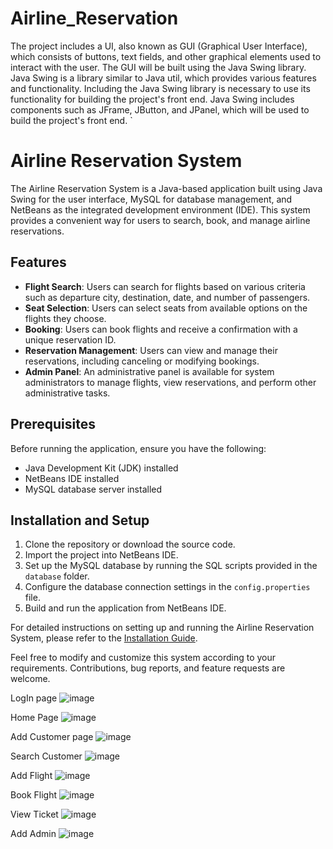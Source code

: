 # Airline_Reservation
The project includes a UI, also known as GUI (Graphical User Interface), which consists of buttons, text fields, and other graphical elements used to interact with the user.
The GUI will be built using the Java Swing library. 
Java Swing is a library similar to Java util, which provides various features and functionality. 
Including the Java Swing library is necessary to use its functionality for building the project's front end. 
Java Swing includes components such as JFrame, JButton, and JPanel, which will be used to build the project's front end. `
# Airline Reservation System

The Airline Reservation System is a Java-based application built using Java Swing for the user interface, MySQL for database management, and NetBeans as the integrated development environment (IDE). This system provides a convenient way for users to search, book, and manage airline reservations.

## Features

- **Flight Search**: Users can search for flights based on various criteria such as departure city, destination, date, and number of passengers.
- **Seat Selection**: Users can select seats from available options on the flights they choose.
- **Booking**: Users can book flights and receive a confirmation with a unique reservation ID.
- **Reservation Management**: Users can view and manage their reservations, including canceling or modifying bookings.
- **Admin Panel**: An administrative panel is available for system administrators to manage flights, view reservations, and perform other administrative tasks.

## Prerequisites

Before running the application, ensure you have the following:

- Java Development Kit (JDK) installed
- NetBeans IDE installed
- MySQL database server installed

## Installation and Setup

1. Clone the repository or download the source code.
2. Import the project into NetBeans IDE.
3. Set up the MySQL database by running the SQL scripts provided in the `database` folder.
4. Configure the database connection settings in the `config.properties` file.
5. Build and run the application from NetBeans IDE.

For detailed instructions on setting up and running the Airline Reservation System, please refer to the [Installation Guide](installation.md).



Feel free to modify and customize this system according to your requirements. Contributions, bug reports, and feature requests are welcome.


LogIn page
![image](https://github.com/rahulnulaka/Airline-Reservation-System/assets/129294156/2a523190-3c7d-466f-8d8b-7b0fb76a9830)


Home Page
![image](https://github.com/rahulnulaka/Airline-Reservation-System/assets/129294156/ab055e43-e27c-476f-95d7-a70689da6d1b)

Add Customer page
![image](https://github.com/rahulnulaka/Airline-Reservation-System/assets/129294156/0c7b992d-80f8-42e6-b564-ad2fe8583b66)

Search Customer
![image](https://github.com/rahulnulaka/Airline-Reservation-System/assets/129294156/5712cba1-d850-4202-bd67-f8cac5c5790e)

Add Flight
![image](https://github.com/rahulnulaka/Airline-Reservation-System/assets/129294156/a6dfd339-e28a-4ec3-871a-ee21d375d624)

Book Flight
![image](https://github.com/rahulnulaka/Airline-Reservation-System/assets/129294156/de2208d5-440d-4e10-b983-45b9a0183956)


View Ticket
![image](https://github.com/rahulnulaka/Airline-Reservation-System/assets/129294156/748c345a-7863-4727-b16b-d08118342b5a)


Add Admin
![image](https://github.com/rahulnulaka/Airline-Reservation-System/assets/129294156/6dc81b39-27b4-4b30-9aea-e7a828c1ac85)





